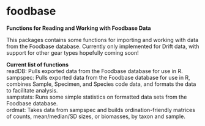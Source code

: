 # foodbase
**Functions for Reading and Working with Foodbase Data**

This packages contains some functions for importing and working with data from the Foodbase database. Currently only implemented for Drift data, with support for other gear types hopefully coming soon!

__Current list of functions__  
readDB: Pulls exported data from the Foodbase database for use in R.  
sampspec: Pulls exported data from the Foodbase database for use in R, combines Sample, Specimen, and Species code data, and formats the data to facilitate analysis.  
sampstats: Runs some simple statistics on formatted data sets from the Foodbase database.  
ordmat: Takes data from sampspec and builds ordination-friendly matrices of counts, mean/median/SD sizes, or biomasses, by taxon and sample.  
